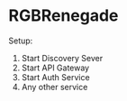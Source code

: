 # RGBRenegade

Setup:

1. Start Discovery Sever
2. Start API Gateway
3. Start Auth Service
4. Any other service
